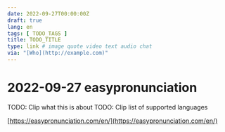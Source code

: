 ```yaml
---
date: 2022-09-27T00:00:00Z
draft: true
lang: en
tags: [ TODO_TAGS ]
title: TODO_TITLE
type: link # image quote video text audio chat
via: "[Who](http://example.com)"
---
```



# 2022-09-27 easypronunciation


TODO: Clip what this is about
TODO: Clip list of supported languages 

[https://easypronunciation.com/en/](https://easypronunciation.com/en/)

